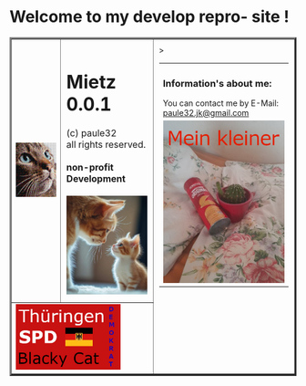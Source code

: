 # Welcome to my develop repro- site !
<table border="3">
<tr>
  <td>
    <img width="180" src="img/mietz.png"></img>
  </td>
  <td style="padding:10px; font-size:12pt" valign="top">
    <h1>Mietz 0.0.1</h1>
    (c) paule32<br>
    all rights reserved.<br><br>
    <b>non-profit Development</b><br>
    <br>
    <img src="img/mautzi.jpg" width="200">
  </td>
  <td width="50%" valign="top" rowspan="4" style="padding:10px;">
    <table border="0">
    <tr>
      <td style="padding-right:10px;" valign="top">
        <h3>Information's about me:</h3>
        You can contact me by E-Mail:<br>
        <a href="mailto:paule32.jk@gmail.com">paule32.jk@gmail.com</a>
      </td>
    </tr>>
    <tr>
      <td>
        <img src="img/klein.png"/>
      </td>
    </tr>
  </table>
  </td>
</tr>
<tr>
  <td colspan="2">
    <img width="79%" height="79%" src="img/SPD.png"/>
  </td>
</tr>
</table>
